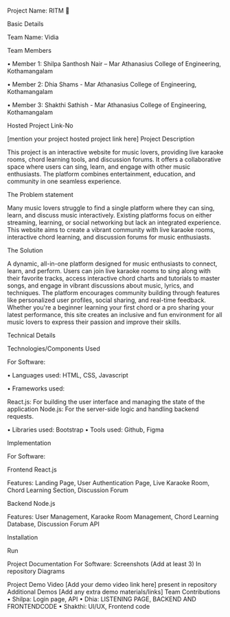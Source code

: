 Project Name: RITM 🎯

Basic Details

Team Name: Vidia

Team Members

•	Member 1: Shilpa Santhosh Nair – Mar Athanasius College of Engineering, Kothamangalam

•	Member 2: Dhia Shams - Mar Athanasius College of Engineering, Kothamangalam

•	Member 3: Shakthi Sathish - Mar Athanasius College of Engineering, Kothamangalam

Hosted Project Link-No

[mention your project hosted project link here]
Project Description

This project is an interactive website for music lovers, providing live karaoke rooms, chord learning tools, and discussion forums. It offers a collaborative space where users can sing, learn, and engage with other music enthusiasts. The platform combines entertainment, education, and community in one seamless experience.

The Problem statement

Many music lovers struggle to find a single platform where they can sing, learn, and discuss music interactively. Existing platforms focus on either streaming, learning, or social networking but lack an integrated experience. This website aims to create a vibrant community with live karaoke rooms, interactive chord learning, and discussion forums for music enthusiasts.

The Solution

A dynamic, all-in-one platform designed for music enthusiasts to connect, learn, and perform. Users can join live karaoke rooms to sing along with their favorite tracks, access interactive chord charts and tutorials to master songs, and engage in vibrant discussions about music, lyrics, and techniques. The platform encourages community building through features like personalized user profiles, social sharing, and real-time feedback. Whether you're a beginner learning your first chord or a pro sharing your latest performance, this site creates an inclusive and fun environment for all music lovers to express their passion and improve their skills.

Technical Details

Technologies/Components Used

For Software:

•	Languages used: HTML, CSS, Javascript

•	Frameworks used: 

React.js: For building the user interface and managing the state of the application Node.js: For the server-side logic and handling backend requests.

•	Libraries used: Bootstrap
•	Tools used: Github, Figma

Implementation

For Software:

Frontend
React.js

Features: Landing Page, User Authentication Page, Live Karaoke Room, Chord Learning Section, Discussion Forum

Backend
Node.js

Features: User Management, Karaoke Room Management, Chord Learning Database, Discussion Forum API

Installation

Run

Project Documentation
For Software:
Screenshots (Add at least 3)
In repository
Diagrams

Project Demo
Video
[Add your demo video link here] present in repository
Additional Demos
[Add any extra demo materials/links]
Team Contributions
•	Shilpa: Login page, API
•	Dhia: LISTENING PAGE, BACKEND AND FRONTENDCODE
•	Shakthi: UI/UX, Frontend code

